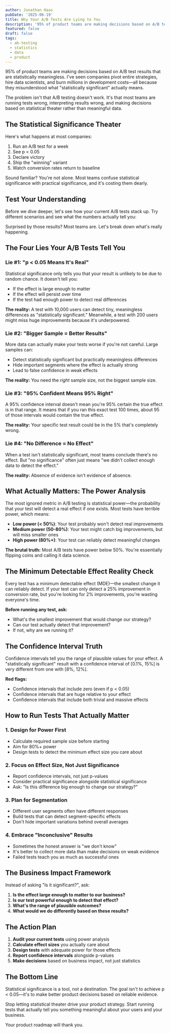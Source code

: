 ```yaml
---
author: Jonathan Haas
pubDate: '2025-06-19'
title: Why Your A/B Tests Are Lying to You
description: '95% of product teams are making decisions based on A/B test results that are statistically meaningless.'
featured: false
draft: false
tags:
  - ab-testing
  - statistics
  - data
  - product
---
```


95% of product teams are making decisions based on A/B test results that are statistically meaningless. I've seen companies pivot entire strategies, hire data scientists, and burn millions in development costs—all because they misunderstood what "statistically significant" actually means.

The problem isn't that A/B testing doesn't work. It's that most teams are running tests wrong, interpreting results wrong, and making decisions based on statistical theater rather than meaningful data.

## The Statistical Significance Theater

Here's what happens at most companies:

1. Run an A/B test for a week
1. See p < 0.05
1. Declare victory
1. Ship the "winning" variant
1. Watch conversion rates return to baseline

Sound familiar? You're not alone. Most teams confuse statistical significance with practical significance, and it's costing them dearly.

## Test Your Understanding

Before we dive deeper, let's see how your current A/B tests stack up. Try different scenarios and see what the numbers actually tell you:

<ab-test-simulator />

Surprised by those results? Most teams are. Let's break down what's really happening.

## The Four Lies Your A/B Tests Tell You

### Lie #1: "p < 0.05 Means It's Real"

Statistical significance only tells you that your result is unlikely to be due to random chance. It doesn't tell you:

- If the effect is large enough to matter
- If the effect will persist over time
- If the test had enough power to detect real differences

**The reality:** A test with 10,000 users can detect tiny, meaningless differences as "statistically significant." Meanwhile, a test with 200 users might miss huge improvements because it's underpowered.

### Lie #2: "Bigger Sample = Better Results"

More data can actually make your tests worse if you're not careful. Large samples can:

- Detect statistically significant but practically meaningless differences
- Hide important segments where the effect is actually strong
- Lead to false confidence in weak effects

**The reality:** You need the _right_ sample size, not the biggest sample size.

### Lie #3: "95% Confident Means 95% Right"

A 95% confidence interval doesn't mean you're 95% certain the true effect is in that range. It means that if you ran this exact test 100 times, about 95 of those intervals would contain the true effect.

**The reality:** Your specific test result could be in the 5% that's completely wrong.

### Lie #4: "No Difference = No Effect"

When a test isn't statistically significant, most teams conclude there's no effect. But "no significance" often just means "we didn't collect enough data to detect the effect."

**The reality:** Absence of evidence isn't evidence of absence.

## What Actually Matters: The Power Analysis

The most ignored metric in A/B testing is statistical power—the probability that your test will detect a real effect if one exists. Most tests have terrible power, which means:

- **Low power (< 50%)**: Your test probably won't detect real improvements
- **Medium power (50-80%)**: Your test might catch big improvements, but will miss smaller ones
- **High power (80%+)**: Your test can reliably detect meaningful changes

**The brutal truth:** Most A/B tests have power below 50%. You're essentially flipping coins and calling it data science.

## The Minimum Detectable Effect Reality Check

Every test has a minimum detectable effect (MDE)—the smallest change it can reliably detect. If your test can only detect a 25% improvement in conversion rate, but you're looking for 2% improvements, you're wasting everyone's time.

**Before running any test, ask:**

- What's the smallest improvement that would change our strategy?
- Can our test actually detect that improvement?
- If not, why are we running it?

## The Confidence Interval Truth

Confidence intervals tell you the range of plausible values for your effect. A "statistically significant" result with a confidence interval of [0.1%, 15%] is very different from one with [8%, 12%].

**Red flags:**

- Confidence intervals that include zero (even if p < 0.05)
- Confidence intervals that are huge relative to your effect
- Confidence intervals that include both trivial and massive effects

## How to Run Tests That Actually Matter

### 1. Design for Power First

- Calculate required sample size before starting
- Aim for 80%+ power
- Design tests to detect the minimum effect size you care about

### 2. Focus on Effect Size, Not Just Significance

- Report confidence intervals, not just p-values
- Consider practical significance alongside statistical significance
- Ask: "Is this difference big enough to change our strategy?"

### 3. Plan for Segmentation

- Different user segments often have different responses
- Build tests that can detect segment-specific effects
- Don't hide important variations behind overall averages

### 4. Embrace "Inconclusive" Results

- Sometimes the honest answer is "we don't know"
- It's better to collect more data than make decisions on weak evidence
- Failed tests teach you as much as successful ones

## The Business Impact Framework

Instead of asking "Is it significant?", ask:

1. **Is the effect large enough to matter to our business?**
1. **Is our test powerful enough to detect that effect?**
1. **What's the range of plausible outcomes?**
1. **What would we do differently based on these results?**

## The Action Plan

1. **Audit your current tests** using power analysis
1. **Calculate effect sizes** you actually care about
1. **Design tests** with adequate power for those effects
1. **Report confidence intervals** alongside p-values
1. **Make decisions** based on business impact, not just statistics

## The Bottom Line

Statistical significance is a tool, not a destination. The goal isn't to achieve p < 0.05—it's to make better product decisions based on reliable evidence.

Stop letting statistical theater drive your product strategy. Start running tests that actually tell you something meaningful about your users and your business.

Your product roadmap will thank you.
